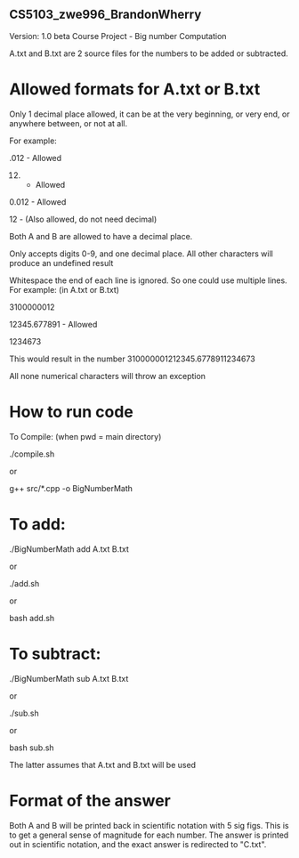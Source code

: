 ## CS5103_zwe996_BrandonWherry
Version: 1.0 beta
Course Project - Big number Computation

A.txt and B.txt are 2 source files for the numbers to be added or subtracted.



# Allowed formats for A.txt or B.txt

Only 1 decimal place allowed, it can be at the very beginning, or very end, or anywhere between, or not at all.

For example:

 .012 - Allowed

  12. - Allowed

0.012 - Allowed

   12 - (Also allowed, do not need decimal)

Both A and B are allowed to have a decimal place.

Only accepts digits 0-9, and one decimal place. All other characters will produce an undefined result

Whitespace the end of each line is ignored. So one could use multiple lines.
For example: (in A.txt or B.txt)

3100000012

12345.677891   - Allowed

1234673

This would result in the number 310000001212345.6778911234673

All none numerical characters will throw an exception


# How to run code
To Compile: (when pwd = main directory)

./compile.sh

or

g++ src/*.cpp -o BigNumberMath 



# To add:

./BigNumberMath add A.txt B.txt

or 

./add.sh

or

bash add.sh


# To subtract:

./BigNumberMath sub A.txt B.txt

or 

./sub.sh

or

bash sub.sh

The latter assumes that A.txt and B.txt will be used

# Format of the answer
Both A and B will be printed back in scientific notation with 5 sig figs.
This is to get a general sense of magnitude for each number.
The answer is printed out in scientific notation, and
the exact answer is redirected to "C.txt".

